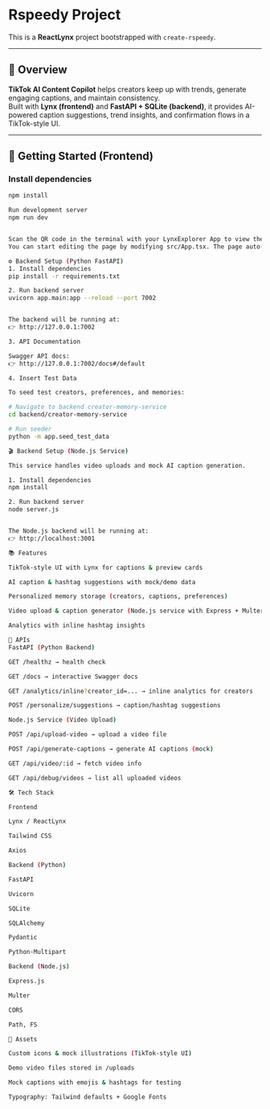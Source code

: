 # Rspeedy Project

This is a **ReactLynx** project bootstrapped with `create-rspeedy`.

---

## 📌 Overview
**TikTok AI Content Copilot** helps creators keep up with trends, generate engaging captions, and maintain consistency.  
Built with **Lynx (frontend)** and **FastAPI + SQLite (backend)**, it provides AI-powered caption suggestions, trend insights, and confirmation flows in a TikTok-style UI.

---

## 🚀 Getting Started (Frontend)

### Install dependencies
```bash
npm install

Run development server
npm run dev


Scan the QR code in the terminal with your LynxExplorer App to view the app.
You can start editing the page by modifying src/App.tsx. The page auto-updates as you edit the file.

⚙️ Backend Setup (Python FastAPI)
1. Install dependencies
pip install -r requirements.txt

2. Run backend server
uvicorn app.main:app --reload --port 7002


The backend will be running at:
👉 http://127.0.0.1:7002

3. API Documentation

Swagger API docs:
👉 http://127.0.0.1:7002/docs#/default

4. Insert Test Data

To seed test creators, preferences, and memories:

# Navigate to backend creator-memory-service
cd backend/creator-memory-service

# Run seeder
python -m app.seed_test_data

🎬 Backend Setup (Node.js Service)

This service handles video uploads and mock AI caption generation.

1. Install dependencies
npm install

2. Run backend server
node server.js


The Node.js backend will be running at:
👉 http://localhost:3001

📚 Features

TikTok-style UI with Lynx for captions & preview cards

AI caption & hashtag suggestions with mock/demo data

Personalized memory storage (creators, captions, preferences)

Video upload & caption generator (Node.js service with Express + Multer)

Analytics with inline hashtag insights

🔌 APIs
FastAPI (Python Backend)

GET /healthz → health check

GET /docs → interactive Swagger docs

GET /analytics/inline?creator_id=... → inline analytics for creators

POST /personalize/suggestions → caption/hashtag suggestions

Node.js Service (Video Upload)

POST /api/upload-video → upload a video file

POST /api/generate-captions → generate AI captions (mock)

GET /api/video/:id → fetch video info

GET /api/debug/videos → list all uploaded videos

🛠 Tech Stack

Frontend

Lynx / ReactLynx

Tailwind CSS

Axios

Backend (Python)

FastAPI

Uvicorn

SQLite

SQLAlchemy

Pydantic

Python-Multipart

Backend (Node.js)

Express.js

Multer

CORS

Path, FS

🎨 Assets

Custom icons & mock illustrations (TikTok-style UI)

Demo video files stored in /uploads

Mock captions with emojis & hashtags for testing

Typography: Tailwind defaults + Google Fonts
